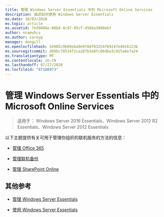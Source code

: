 ```yaml
---
title: 管理 Windows Server Essentials 中的 Microsoft Online Services
description: 描述如何使用 Windows Server Essentials
ms.date: 10/03/2016
ms.topic: article
ms.assetid: 7e50886e-08b8-4c97-95cf-456ba3800ebf
author: nnamuhcs
ms.author: coreyp
manager: dongill
ms.openlocfilehash: 54985c9b09eba9e970df83254f69247e4016123b
ms.sourcegitcommit: d99bc78524f1ca287b3e8fc06dba3c915a6e7a24
ms.translationtype: MT
ms.contentlocale: zh-CN
ms.lasthandoff: 07/27/2020
ms.locfileid: "87180973"
---
```

# <a name="manage-microsoft-online-services-in-windows-server-essentials"></a>管理 Windows Server Essentials 中的 Microsoft Online Services

>适用于： Windows Server 2016 Essentials、Windows Server 2012 R2 Essentials、Windows Server 2012 Essentials

以下主题提供有关可用于管理你组织的联机服务的方法的信息：

-   [管理 Office 365](Manage-Office-365-in-Windows-Server-Essentials.md)

-   [管理联机备份](Manage-Online-Backup-in-Windows-Server-Essentials.md)

-   [管理 SharePoint Online](Manage-SharePoint-Online-in-Windows-Server-Essentials.md)

## <a name="additional-references"></a>其他参考

-   [管理 Windows Server Essentials](Manage-Windows-Server-Essentials.md)

-   [使用 Windows Server Essentials](../use/Use-Windows-Server-Essentials.md)